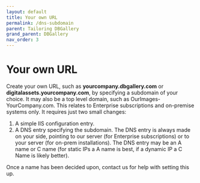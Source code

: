 ```yaml
---
layout: default
title: Your own URL
permalink: /dns-subdomain
parent: Tailoring DBGallery
grand_parent: DBGallery
nav_order: 3
---
```


# Your own URL

Create your own URL, such as **yourcompany.dbgallery.com** or **digitalassets.yourcompany.com**, by specifying a subdomain of your choice. It may also be a top level domain, such as OurImages-YourCompany.com.  This relates to Enterprise subscriptions and on-premise systems only.  It requires just two small changes:
<ol>
<li>A simple IIS configuration entry.</li>
<li>A DNS entry specifying the subdomain.  The DNS entry is always made on your side, pointing to our server (for Enterprise subscriptions) or to your server (for on-prem installations).  The DNS entry may be an A name or C name (for static IPs a A name is best, if a dynamic IP a C Name is likely better).</li>
</ol>

Once a name has been decided upon, contact us for help with setting this up.